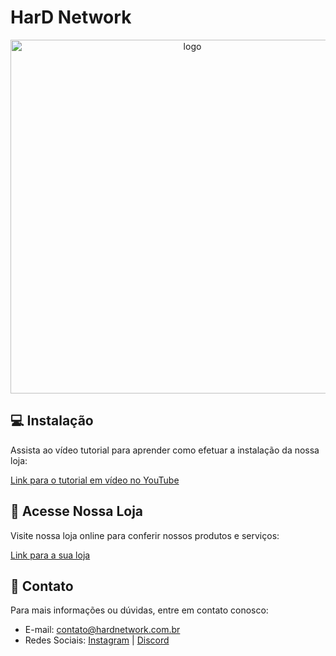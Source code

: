 # HarD Network

<center>
  <img src="https://i.imgur.com/rwGcsAP.png" width=566 height=566 alt="logo">
</center>
  
## 💻 Instalação
Assista ao vídeo tutorial para aprender como efetuar a instalação da nossa loja:

[Link para o tutorial em vídeo no YouTube](https://www.youtube.com/watch?v=YzrTvPT0YTQ)

## 🛒 Acesse Nossa Loja

Visite nossa loja online para conferir nossos produtos e serviços:

[Link para a sua loja](https://hardnetwork.com.br)

## 🤝 Contato

Para mais informações ou dúvidas, entre em contato conosco:

- E-mail: <contato@hardnetwork.com.br>
- Redes Sociais: [Instagram](https://instagram.com/hard.network/) | [Discord](https://discord.gg/UhRJkPj9d4)

